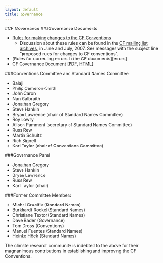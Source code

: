 ```yaml
---
layout: default
title: Governance
---
```


#CF Governance
###Governance Documents
* [Rules for making changes to the CF Conventions][rules]
  * Discussion about these rules can be found in the [CF mailing list archives][mail], in June and July, 2007. See messages with the subject line "proposed rules for changes to CF conventions".
* [Rules for correcting errors in the CF documents][errors]
* CF Governance Document  [[PDF][pdf], [HTML][html]]
 

###Conventions Committee and Standard Names Committee
* Balaji
* Philip Cameron-Smith
* John Caron
* Nan Galbraith
* Jonathan Gregory
* Steve Hankin
* Bryan Lawrence (chair of Standard Names Committee)
* Roy Lowry
* Alison Pamment (secretary of Standard Names Committee)
* Russ Rew
* Martin Schultz
* Rich Signell
* Karl Taylor (chair of Conventions Committee)
 

###Governance Panel
* Jonathan Gregory
* Steve Hankin
* Bryan Lawrence
* Russ Rew
* Karl Taylor (chair)
 

###Former Committee Members
* Michel Crucifix (Standard Names)
* Burkhardt Rockel (Standard Names)
* Christiane Textor (Standard Names)
* Dave Bader (Governance)
* Tom Gross (Conventions)
* Manuel Fuentes (Standard Names)
* Heinke Höck (Standard Names)

The climate research community is indebted to the above for their magnanimous contributions in establishing and improving the CF Conventions.

[rules]: http://Climate-Forecast.github.io/rules.md
[correctingerrors]: http://Climate-Forecast.github.io/errors.md
[mail]: http://www.cgd.ucar.edu/pipermail/cf-metadata
[html]: http://Climate-Forecast.github.io/white-papers/cf2_whitepaper_final.html
[pdf]: http://Climate-Forecast.github.io/white-papers/cf2_whitepaper_final.pdf
